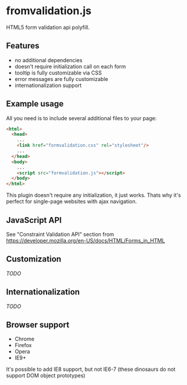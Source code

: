 fromvalidation.js
=============
HTML5 form validation api polyfill.

Features
--------
* no additional dependencies
* doesn't require initialization call on each form
* tooltip is fully customizable via CSS
* error messages are fully customizable
* internationalization support

Example usage
-------------
All you need is to include several additional files to your page:
```html
<html>
  <head>
    ...
    <link href="formvalidation.css" rel="stylesheet"/>
    ...
  </head>
  <body>
    ...
    <script src="formvalidation.js"></script>
  </body>
</html>
```
This plugin doesn't require any initialization, it just works. Thats why it's perfect for single-page websites with ajax navigation. 

JavaScript API
--------------
See "Constraint Validation API" section from https://developer.mozilla.org/en-US/docs/HTML/Forms_in_HTML

Customization
-------------
_TODO_

Internationalization
--------------------
_TODO_

Browser support
---------------
* Chrome
* Firefox
* Opera
* IE9+

It's possible to add IE8 support, but not IE6-7 (these dinosaurs do not support DOM object prototypes)